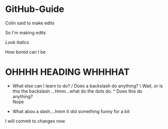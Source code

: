 # GitHub-Guide  
Colin said to make edits

So I'm making edits

*Look Italics*

How bored can I be
# OHHHH HEADING WHHHHAT
* What else can I learn to do?
/ Does a backslash do anything?
\ Wait, or is this the backslash
...Hmm...what do the dots do. 
^ Does this do anything?  
Nope
- What abou a dash....hmm it did something funny for a bit

I will commit to changes now
